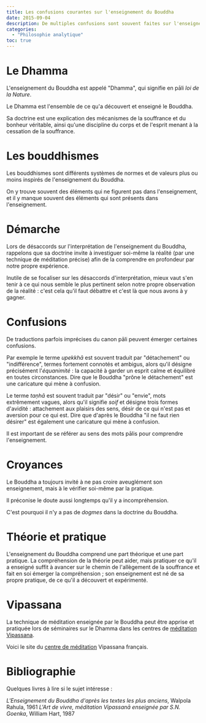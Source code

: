 ```yaml
---
title: Les confusions courantes sur l'enseignement du Bouddha
date: 2015-09-04
description: De multiples confusions sont souvent faites sur l'enseignement bouddhiste
categories:
  - "Philosophie analytique"
toc: true
---
```


# Le Dhamma
L'enseignement du Bouddha est appelé "Dhamma", qui signifie en pāli *loi de la Nature*.

Le Dhamma est l'ensemble de ce qu'a découvert et enseigné le Bouddha.

Sa doctrine est une explication des mécanismes de la souffrance et du bonheur véritable, ainsi qu'une discipline du corps et de l'esprit menant à la cessation de la souffrance.

# Les bouddhismes
Les bouddhismes sont différents systèmes de normes et de valeurs plus ou moins inspirés de l'enseignement du Bouddha.

On y trouve souvent des éléments qui ne figurent pas dans l'enseignement, et il y manque souvent des éléments qui sont présents dans l'enseignement.

# Démarche
Lors de désaccords sur l'interprétation de l'enseignement du Bouddha, rappelons que sa doctrine invite à investiguer soi-même la réalité (par une technique de méditation précise) afin de la comprendre en profondeur par notre propre expérience.

Inutile de se focaliser sur les désaccords d'interprétation, mieux vaut s'en tenir à ce qui nous semble le plus pertinent selon notre propre observation de la réalité : c'est cela qu'il faut débattre et c'est là que nous avons à y gagner.

# Confusions
De traductions parfois imprécises du canon pāli peuvent émerger certaines confusions.

Par exemple le terme *upekkhā* est souvent traduit par "détachement" ou "indifférence", termes fortement connotés et ambigus, alors qu'il désigne précisément l'*équanimité* : la capacité à garder un esprit calme et équilibré en toutes circonstances. Dire que le Bouddha "prône le détachement" est une caricature qui mène à confusion.

Le terme *taṇhā* est souvent traduit par "désir" ou "envie", mots extrêmement vagues, alors qu'il signifie *soif* et désigne trois formes d'avidité : attachement aux plaisirs des sens, désir de ce qui n'est pas et aversion pour ce qui est. Dire que d'après le Bouddha "il ne faut rien désirer" est également une caricature qui mène à confusion.

Il est important de se référer au sens des mots pālis pour comprendre l'enseignement.

# Croyances
Le Bouddha a toujours invité à ne pas croire aveuglément son enseignement, mais à le vérifier soi-même par la pratique.

Il préconise le doute aussi longtemps qu'il y a incompréhension.

C'est pourquoi il n'y a pas de *dogmes* dans la doctrine du Bouddha.

# Théorie et pratique
L'enseignement du Bouddha comprend une part théorique et une part pratique. La compréhension de la théorie peut aider, mais pratiquer ce qu'il a enseigné suffit à avancer sur le chemin de l'allègement de la souffrance et fait en soi émerger la compréhension ; son enseignement est né de sa propre pratique, de ce qu'il a découvert et expérimenté.

# Vipassana
La technique de méditation enseignée par le Bouddha peut être apprise et pratiquée lors de séminaires sur le Dhamma dans les centres de [méditation Vipassana](https://www.dhamma.org/fr).

Voici le site du [centre de méditation](http://www.mahi.dhamma.org) Vipassana français.

# Bibliographie
Quelques livres à lire si le sujet intéresse :

*L'Enseignement du Bouddha d'après les textes les plus anciens*, Walpola Rahula, 1961
*L'Art de vivre, méditation Vipassanā enseignée par S.N. Goenka*, William Hart, 1987
